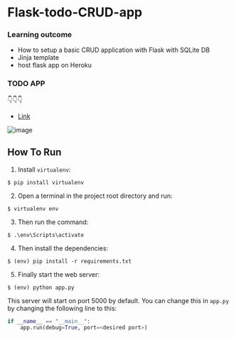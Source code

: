 # Flask-todo-CRUD-app
### Learning outcome
- How to setup a basic CRUD application with Flask with SQLite DB
- Jinja template 
- host flask app on Heroku

### TODO APP 
👇👇👇
- [Link](https://flaskcrudappauria.herokuapp.com/) 

![image](https://user-images.githubusercontent.com/50408063/188907553-6802e811-5533-4e63-91a7-e0f370efb254.png)

## How To Run
1. Install `virtualenv`:
```
$ pip install virtualenv
```

2. Open a terminal in the project root directory and run:
```
$ virtualenv env
```

3. Then run the command:
```
$ .\env\Scripts\activate
```

4. Then install the dependencies:
```
$ (env) pip install -r requirements.txt
```

5. Finally start the web server:
```
$ (env) python app.py
```

This server will start on port 5000 by default. You can change this in `app.py` by changing the following line to this:

```python
if __name__ == "__main__":
    app.run(debug=True, port=<desired port>)
```


